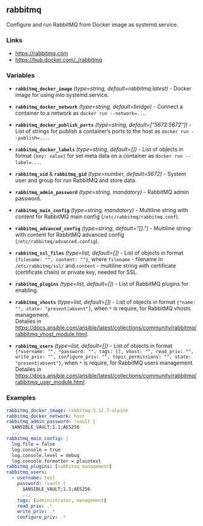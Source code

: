 rabbitmq
---

Configure and run RabbitMQ from Docker image as systemd.service.


### Links
- <https://rabbitmq.com>
- <https://hub.docker.com/_/rabbitmq>


### Variables
- **`rabbitmq_docker_image`** *(type=string, default=rabbitmq:latest)* - Docker image for using into systemd.service.

- **`rabbitmq_docker_network`** *(type=string, default=bridge)* - Connect a container to a network as `docker run --network=...`.
- **`rabbitmq_docker_publish_ports`** *(type=string, default=["5672:5672"])* - List of strings for publish a container’s ports to the host as `docker run --publish=...`.

- **`rabbitmq_docker_labels`** *(type=string, default=[])* - List of objects in format `{key: value}` for set meta data on a container as `docker run --label=...`.

- **`rabbitmq_uid`** & **`rabbitmq_gid`** *(type=number, default=5672)* - System user and group for run RabbitMQ and store data.

- **`rabbitmq_admin_password`** *(type=string, mandatory)* - RabbitMQ admin password.

- **`rabbitmq_main_config`** *(type=string, mandatory)* - Multiline string with content for RabbitMQ main config (`/etc/rabbitmq/rabbitmq.conf`).
- **`rabbitmq_advanced_config`** *(type=string, default="[].")* - Multiline string with content for RabbitMQ advanced config (`/etc/rabbitmq/advanced.config`).

- **`rabbitmq_ssl_files`** *(type=list, default=[])* - List of objects in format `{filename: "", content: ""}`, where `filename` - filename in `/etc/rabbitmq/ssl/` and `content` - multiline string with certificate (certificate chain) or private key, needed for SSL.

- **`rabbitmq_plugins`** *(type=list, default=[])* - List of RabbitMQ plugins for enabling.

- **`rabbitmq_vhosts`** *(type=list, default=[])* - List of objects in format `{*name: "", state: "present|absent"}`, when `*` is require, for RabbitMQ vhosts management.  
  Detailes in <https://docs.ansible.com/ansible/latest/collections/community/rabbitmq/rabbitmq_vhost_module.html>.

- **`rabbitmq_users`** *(type=list, default=[])* - List of objects in format `{*username: "", *password: "", tags: [], vhost: "", read_priv: "", write_priv: "", configure_priv: "", topic_permissions: "", state: "present|absent"}`, when `*` is require, for RabbitMQ users management.  
  Detailes in <https://docs.ansible.com/ansible/latest/collections/community/rabbitmq/rabbitmq_user_module.html>.


### Examples
```yaml
rabbitmq_docker_image: rabbitmq:3.12.7-alpine
rabbitmq_docker_network: host
rabbitmq_admin_password: !vault |
  $ANSIBLE_VAULT;1.1;AES256
  ...
rabbitmq_main_config: |
  log.file = false
  log.console = true
  log.console.level = debug
  log.console.formatter = plaintext
rabbitmq_plugins: [rabbitmq_management]
rabbitmq_users:
  - username: test
    password: !vault |
      $ANSIBLE_VAULT;1.1;AES256
      ...
    tags: [administrator, management]
    read_priv: .*
    write_priv: .*
    configure_priv: .*
```
